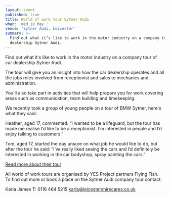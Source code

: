 ```yaml
---
layout: event
published: true
title: World of work tour Sytner Audi
when: 'Wed 10 May '
venue: 'Sytner Audi, Leicester'
summary: >-
  Find out what it’s like to work in the motor industry on a company tour of car
  dealership Sytner Audi.
---
```

Find out what it's like to work in the motor industry on a company tour of car dealership Sytner Audi.

The tour will give you an insight into how the car dealership operates and all the jobs roles involved from receptionist and sales to mechanics and administration.

You'll also take part in activities that will help prepare you for work covering areas such as communication, team building and timekeeping.

We recently took a group of young people on a tour of BMW Sytner, here's what they said:

Heather, aged 17, commented:
“I wanted to be a lifeguard, but the tour has made me realise I’d like to be a receptionist. I’m interested in people and I’d enjoy talking to customers.”

Tom, aged 17, started the day unsure on what job he would like to do, but after the tour he said:
“I’ve really liked seeing the cars and I’d definitely be interested in working in the car bodyshop, spray painting the cars.”

[Read more about their tour](http://bit.ly/2k3gecN)

All world of work tours are organised by YES Project partners Flying Fish. To find out more or book a place on the Sytner Audi company tour contact:

Karla James
T: 0116 464 5215
[karla@leicestershirecares.co.uk](mailto:karla@leicestershirecares.co.uk)
